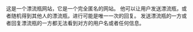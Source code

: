 这是一个漂流瓶网站，它是一个完全匿名的网站。
他可以让用户发送漂流瓶，或者随机得到其他人的漂流瓶，进行可能是唯一一次的回复。
发送漂流瓶的一方或者回复漂流瓶的一方都无法看到对方的用户名或者任何信息。
